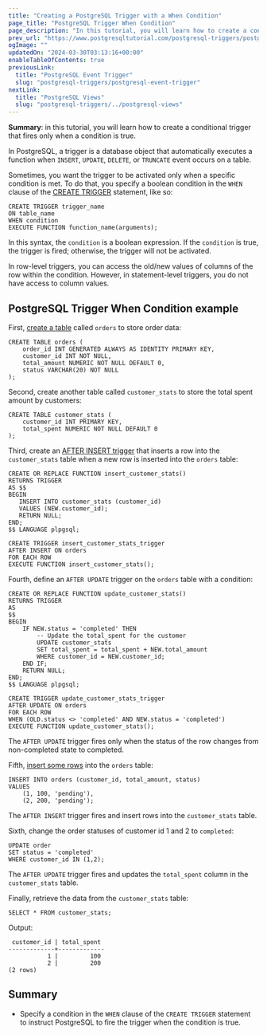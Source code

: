 ```yaml
---
title: "Creating a PostgreSQL Trigger with a When Condition"
page_title: "PostgreSQL Trigger When Condition"
page_description: "In this tutorial, you will learn how to create a conditional trigger that fires only when a condition is true."
prev_url: "https://www.postgresqltutorial.com/postgresql-triggers/postgresql-trigger-when-condition/"
ogImage: ""
updatedOn: "2024-03-30T03:13:16+00:00"
enableTableOfContents: true
previousLink: 
  title: "PostgreSQL Event Trigger"
  slug: "postgresql-triggers/postgresql-event-trigger"
nextLink: 
  title: "PostgreSQL Views"
  slug: "postgresql-triggers/../postgresql-views"
---
```





**Summary**: in this tutorial, you will learn how to create a conditional trigger that fires only when a condition is true.

In PostgreSQL, a trigger is a database object that automatically executes a function when `INSERT`, `UPDATE`, `DELETE`, or `TRUNCATE` event occurs on a table.

Sometimes, you want the trigger to be activated only when a specific condition is met. To do that, you specify a boolean condition in the `WHEN` clause of the [CREATE TRIGGER](creating-first-trigger-postgresql) statement, like so:


```pgsql
CREATE TRIGGER trigger_name
ON table_name
WHEN condition
EXECUTE FUNCTION function_name(arguments);
```
In this syntax, the `condition` is a boolean expression. If the `condition` is true, the trigger is fired; otherwise, the trigger will not be activated.

In row\-level triggers, you can access the old/new values of columns of the row within the condition. However, in statement\-level triggers, you do not have access to column values.


## PostgreSQL Trigger When Condition example

First, [create a table](../postgresql-tutorial/postgresql-create-table) called `orders` to store order data:


```pgsql
CREATE TABLE orders (
    order_id INT GENERATED ALWAYS AS IDENTITY PRIMARY KEY,
    customer_id INT NOT NULL,
    total_amount NUMERIC NOT NULL DEFAULT 0,
    status VARCHAR(20) NOT NULL
);
```
Second, create another table called `customer_stats` to store the total spent amount by customers:


```pgsql
CREATE TABLE customer_stats (
    customer_id INT PRIMARY KEY,
    total_spent NUMERIC NOT NULL DEFAULT 0
);
```
Third, create an [AFTER INSERT trigger](postgresql-after-insert-trigger) that inserts a row into the `customer_stats` table when a new row is inserted into the `orders` table:


```pgsql
CREATE OR REPLACE FUNCTION insert_customer_stats()
RETURNS TRIGGER 
AS $$
BEGIN
   INSERT INTO customer_stats (customer_id)
   VALUES (NEW.customer_id);
   RETURN NULL;
END;
$$ LANGUAGE plpgsql;

CREATE TRIGGER insert_customer_stats_trigger
AFTER INSERT ON orders
FOR EACH ROW
EXECUTE FUNCTION insert_customer_stats();
```
Fourth, define an `AFTER UPDATE` trigger on the `orders` table with a condition:


```pgsql
CREATE OR REPLACE FUNCTION update_customer_stats()
RETURNS TRIGGER 
AS 
$$
BEGIN
    IF NEW.status = 'completed' THEN
        -- Update the total_spent for the customer
        UPDATE customer_stats
        SET total_spent = total_spent + NEW.total_amount
        WHERE customer_id = NEW.customer_id;
    END IF;
    RETURN NULL;
END;
$$ LANGUAGE plpgsql;

CREATE TRIGGER update_customer_stats_trigger
AFTER UPDATE ON orders
FOR EACH ROW
WHEN (OLD.status <> 'completed' AND NEW.status = 'completed')
EXECUTE FUNCTION update_customer_stats();
```
The `AFTER UPDATE` trigger fires only when the status of the row changes from non\-completed state to completed.

Fifth, [insert some rows](../postgresql-tutorial/postgresql-insert-multiple-rows) into the `orders` table:


```pgsql
INSERT INTO orders (customer_id, total_amount, status)
VALUES
    (1, 100, 'pending'),
    (2, 200, 'pending');
```
The `AFTER INSERT` trigger fires and insert rows into the `customer_stats` table.

Sixth, change the order statuses of customer id 1 and 2 to `completed`:


```pgsql
UPDATE order
SET status = 'completed'
WHERE customer_id IN (1,2);
```
The `AFTER UPDATE` trigger fires and updates the `total_spent` column in the `customer_stats` table.

Finally, retrieve the data from the `customer_stats` table:


```pgsql
SELECT * FROM customer_stats;
```
Output:


```plaintext
 customer_id | total_spent
-------------+-------------
           1 |         100
           2 |         200
(2 rows)
```

## Summary

* Specify a condition in the `WHEN` clause of the `CREATE TRIGGER` statement to instruct PostgreSQL to fire the trigger when the condition is true.

